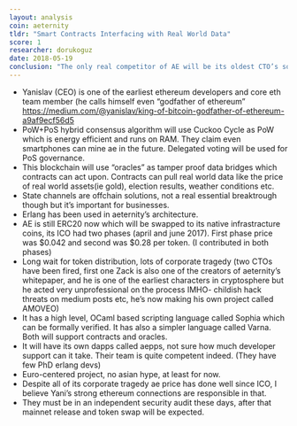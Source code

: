```yaml
---
layout: analysis
coin: aeternity
tldr: "Smart Contracts Interfacing with Real World Data"
score: 1
researcher: dorukoguz
date: 2018-05-19
conclusion: "The only real competitor of AE will be its oldest CTO’s solo project Amoveo which lacks a market existence, for now."
---
```


- Yanislav (CEO) is one of the earliest ethereum developers and core eth team member (he calls himself even “godfather of ethereum” https://medium.com/@yanislav/king-of-bitcoin-godfather-of-ethereum-a9af9ecf56d5
- PoW+PoS hybrid consensus algorithm will use Cuckoo Cycle as PoW which is energy efficient and runs on RAM. They claim even smartphones can mine ae in the future. Delegated voting will be used for PoS governance.
- This blockchain will use “oracles” as tamper proof data bridges which contracts can act upon. Contracts can pull real world data like the price of real world assets(ie gold), election results, weather conditions etc.
- State channels are offchain solutions, not a real essential breaktrough though but it’s important for businesses.
- Erlang has been used in aeternity’s architecture.
- AE is still ERC20 now which will be swapped to its native infrastracture coins, its ICO had two phases (april and june 2017). First phase price was $0.042 and second was $0.28 per token. (I contributed in both phases)
- Long wait for token distribution, lots of corporate tragedy (two CTOs have been fired, first one Zack is also one of the creators of aeternity’s whitepaper, and he is one of the earliest characters in cryptosphere but he acted very unprofessional on the process IMHO- childish hack threats on medium posts etc, he’s now making his own project called AMOVEO)
- It has a high level, OCaml based scripting language called Sophia which can be formally verified. It has also a simpler language called Varna. Both will support contracts and oracles.
- It will have its own dapps called aepps, not sure how much developer support can it take. Their team is quite competent indeed. (They have few PhD erlang devs)
- Euro-centered project, no asian hype, at least for now.
- Despite all of its corporate tragedy ae price has done well since ICO, I believe Yani’s strong ethereum connections are responsible in that.
- They must be in an independent security audit these days, after that mainnet release and token swap will be expected.
